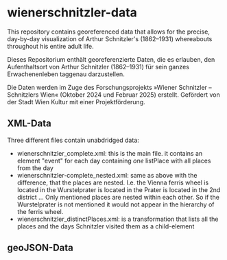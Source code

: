 # wienerschnitzler-data
This repository contains georeferenced data that allows for the precise, day-by-day visualization of Arthur Schnitzler's (1862–1931) whereabouts throughout his entire adult life.

Dieses Repositorium enthält georeferenzierte Daten, die es erlauben, den Aufenthaltsort von Arthur Schnitzler (1862–1931) für sein ganzes Erwachenenleben taggenau darzustellen.

Die Daten werden im Zuge des Forschungsprojekts »Wiener Schnitzler – Schnitzlers Wien« (Oktober 2024 und Februar 2025) erstellt. Gefördert von der Stadt Wien Kultur mit einer Projektförderung. 

## XML-Data

Three different files contain unabdridged data:

* wienerschnitzler_complete.xml: this is the main file. it contains an element "event" for each day containing *one* listPlace with all places from the day
* wienerschnitzler-complete_nested.xml: same as above with the difference, that the places are nested. I.e. the Vienna ferris wheel is located in the Wurstelprater is located in the Prater is located in the 2nd district … Only mentioned places are nested within each other. So if the Wurstelprater is not mentioned it would not appear in the hierarchy of the ferris wheel.
* wienerschnitzler_distinctPlaces.xml: is a transformation that lists all the places and the days Schnitzler visited them as a child-element

## geoJSON-Data


